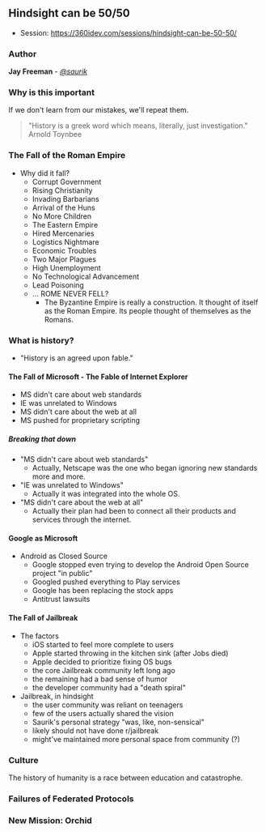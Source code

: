 ## Hindsight can be 50/50

* Session: https://360idev.com/sessions/hindsight-can-be-50-50/

### Author

**Jay Freeman** - [*@saurik*](https://twitter.com/saurik)

### Why is this important

If we don't learn from our mistakes, we'll repeat them.  

> "History is a greek word which means, literally, just investigation."
> Arnold Toynbee

### The Fall of the Roman Empire
* Why did it fall?
    * Corrupt Government
    * Rising Christianity
    * Invading Barbarians
    * Arrival of the Huns
    * No More Children
    * The Eastern Empire
    * Hired Mercenaries
    * Logistics Nightmare
    * Economic Troubles
    * Two Major Plagues
    * High Unemployment
    * No Technological Advancement
    * Lead Poisoning
    * ... ROME NEVER FELL?
        * The Byzantine Empire is really a construction. It thought of itself as the Roman Empire. Its people thought of themselves as the Romans.

### What is history?
* "History is an agreed upon fable."

#### The Fall of Microsoft - The Fable of Internet Explorer
* MS didn't care about web standards
* IE was unrelated to Windows
* MS didn't care about the web at all
* MS pushed for proprietary scripting

##### Breaking that down
* "MS didn't care about web standards"
    * Actually, Netscape was the one who began ignoring new standards more and more.
* "IE was unrelated to Windows"
    * Actually it was integrated into the whole OS.
* "MS didn't care about the web at all"
    * Actually their plan had been to connect all their products and services through the internet.

#### Google as Microsoft
* Android as Closed Source
    * Google stopped even trying to develop the Android Open Source project "in public"
    * Googled pushed everything to Play services
    * Google has been replacing the stock apps
    * Antitrust lawsuits

#### The Fall of Jailbreak
* The factors
    * iOS started to feel more complete to users
    * Apple started throwing in the kitchen sink (after Jobs died)
    * Apple decided to prioritize fixing OS bugs
    * the core Jailbreak community left long ago
    * the remaining had a bad sense of humor
    * the developer community had a "death spiral"
* Jailbreak, in hindsight
    * the user community was reliant on teenagers
    * few of the users actually shared the vision
    * Saurik's personal strategy "was, like, non-sensical"
    * likely should not have done r/jailbreak
    * might've maintained more personal space from community (?)

### Culture

The history of humanity is a race between education and catastrophe.

### Failures of Federated Protocols

### New Mission: Orchid
